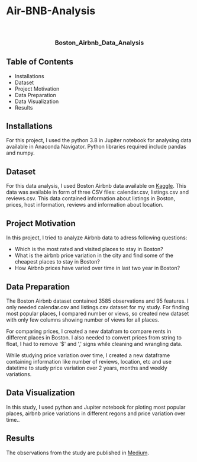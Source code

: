 # Air-BNB-Analysis
<!-- PROJECT LOGO -->
<br />
<p align="center">

  <h3 align="center">Boston_Airbnb_Data_Analysis</h3>

</p>



<!-- TABLE OF CONTENTS -->
## Table of Contents

* Installations
* Dataset
* Project Motivation
* Data Preparation
* Data Visualization
* Results

<!-- Installations -->
## Installations

For this project, I used the python 3.8 in Jupiter notebook for analysing data available in Anaconda Navigator. 
Python libraries required include pandas and numpy.

<!-- Dataset -->
## Dataset

For this data analysis, I used Boston Airbnb data available on [Kaggle](https://www.kaggle.com/). This data was available in form of three CSV files: calendar.csv,
listings.csv and reviews.csv. This data contained information about listings in Boston, prices, host information, reviews and information
about location.

<!-- Project Motivation -->
## Project Motivation

In this project, I tried to analyze Airbnb data to adress following questions:
* Which is the most rated and visited places to stay in Boston?
* What is the airbnb price variation in the city and find some of the cheapest places to stay in Boston?
* How Airbnb prices have varied over time in last two year in Boston?

<!-- Data Preparation -->
## Data Preparation

The Boston Airbnb dataset contained 3585 observations and 95 features. I only needed calendar.csv and listings.csv dataset for my study.
For finding most popular places, I compared number or views, so created new dataset with only few columns showing number of views for all places.

For comparing prices, I created a new datafram to compare rents in different places in Boston. I also needed to convert prices from string to float, I had to remove '$' and ',' signs while cleaning and wrangling data.

While studying price variation over time, I created a new dataframe containing information like number of reviews, location, etc and use datetime
to study price variation over 2 years, months and weekly variations.


<!-- Data Visualization -->
## Data Visualization

In this study, I used python and Jupiter notebook for ploting most popular places, airbnb price variations in different regons and price variation over time..

<!-- Results -->
## Results

The observations from the study are published in [Medium](https://medium.com/@pranavpuranik10/cheapest-and-popular-places-to-stay-in-boston-during-your-next-visit-a46f140165a).
